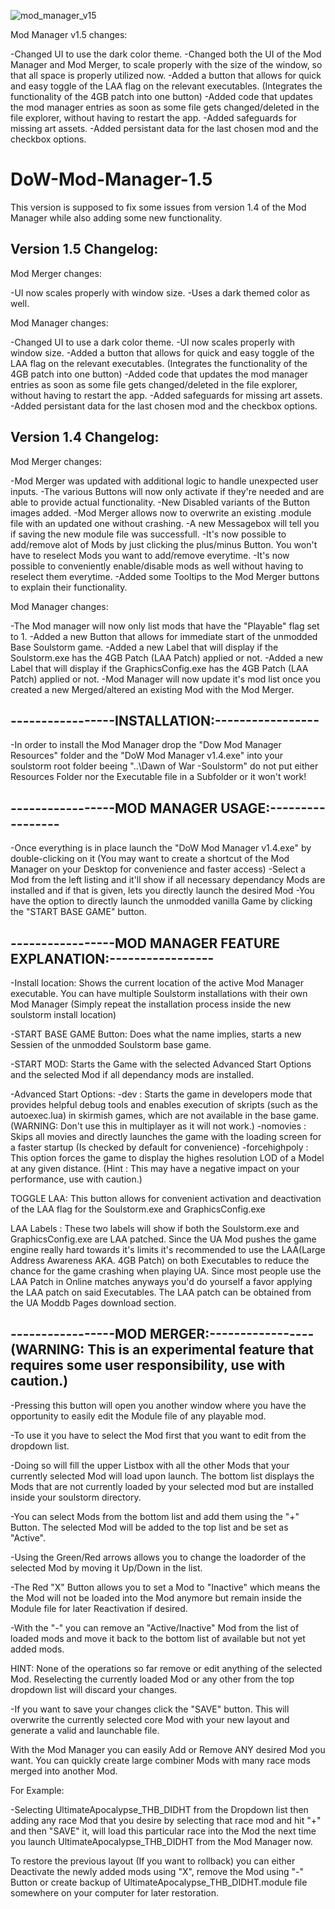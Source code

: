 ![mod_manager_v15](https://user-images.githubusercontent.com/19975052/64075492-665e8f80-ccb9-11e9-9bc9-ebe7093b5b42.png)

Mod Manager v1.5 changes:

-Changed UI to use the dark color theme.
-Changed both the UI of the Mod Manager and Mod Merger, to scale properly with the size of the window, so that all space is properly utilized now.
-Added a button that allows for quick and easy toggle of the LAA flag on the relevant executables. (Integrates the functionality of the 4GB patch into one button)
-Added code that updates the mod manager entries as soon as some file gets changed/deleted in the file explorer, without having to restart the app.
-Added safeguards for missing art assets.
-Added persistant data for the last chosen mod and the checkbox options.

# DoW-Mod-Manager-1.5

This version is supposed to fix some issues from version 1.4 of the Mod Manager while also adding some new functionality.

## Version 1.5 Changelog:

Mod Merger changes:

-UI now scales properly with window size.
-Uses a dark themed color as well.

Mod Manager changes:

-Changed UI to use a dark color theme.
-UI now scales properly with window size.
-Added a button that allows for quick and easy toggle of the LAA flag on the relevant executables. (Integrates the functionality of the 4GB patch into one button)
-Added code that updates the mod manager entries as soon as some file gets changed/deleted in the file explorer, without having to restart the app.
-Added safeguards for missing art assets.
-Added persistant data for the last chosen mod and the checkbox options.

## Version 1.4 Changelog:

Mod Merger changes:

-Mod Merger was updated with additional logic to handle unexpected user inputs.
-The various Buttons will now only activate if they're needed and are able to provide actual functionality.
-New Disabled variants of the Button images added.
-Mod Merger allows now to overwrite an existing .module file with an updated one without crashing.
-A new Messagebox will tell you if saving the new module file was successfull.
-It's now possible to add/remove alot of Mods by just clicking the plus/minus Button. You won't have to reselect Mods you want to add/remove everytime.
-It's now possible to conveniently enable/disable mods as well without having to reselect them everytime.
-Added some Tooltips to the Mod Merger buttons to explain their functionality.

Mod Manager changes:

-The Mod manager will now only list mods that have the "Playable" flag set to 1.
-Added a new Button that allows for immediate start of the unmodded Base Soulstorm game.
-Added a new Label that will display if the Soulstorm.exe has the 4GB Patch (LAA Patch) applied or not.
-Added a new Label that will display if the GraphicsConfig.exe has the 4GB Patch (LAA Patch) applied or not.
-Mod Manager will now update it's mod list once you created a new Merged/altered an existing Mod with the Mod Merger.



## -----------------INSTALLATION:-----------------

-In order to install the Mod Manager drop the "Dow Mod Manager Resources" folder and the "DoW Mod Manager v1.4.exe" into your soulstorm root folder beeing
"..\Dawn of War -Soulstorm\" do not put either Resources Folder nor the Executable file in a Subfolder or it won't work!

## -----------------MOD MANAGER USAGE:-----------------

-Once everything is in place launch the "DoW Mod Manager v1.4.exe" by double-clicking on it (You may want to create a shortcut of the Mod Manager on your Desktop
for convenience and faster access)
-Select a Mod from the left listing and it'll show if all necessary dependancy Mods are installed and if that is given, lets you directly launch the desired Mod
-You have the option to directly launch the unmodded vanilla Game by clicking the "START BASE GAME" button.

## -----------------MOD MANAGER FEATURE EXPLANATION:-----------------

-Install location: Shows the current location of the active Mod Manager executable. You can have multiple Soulstorm installations with their own Mod Manager 
(Simply repeat the installation process inside the new soulstorm install location)

-START BASE GAME Button: Does what the name implies, starts a new Sessien of the unmodded Soulstorm base game.

-START MOD: Starts the Game with the selected Advanced Start Options and the selected Mod if all dependancy mods are installed.

-Advanced Start Options:
 -dev : Starts the game in developers mode that provides helpful debug tools and enables execution of skripts (such as the autoexec.lua) in skirmish games, which are not available in the base game.
	(WARNING: Don't use this in multiplayer as it will not work.)
 -nomovies : Skips all movies and directly launches the game with the loading screen for a faster startup (Is checked by default for convenience)
 -forcehighpoly : This option forces the game to display the highes resolution LOD of a Model at any given distance. (Hint : This may have a negative impact on your performance, use with caution.)
 
TOGGLE LAA: This button allows for convenient activation and deactivation of the LAA flag for the Soulstorm.exe and GraphicsConfig.exe

LAA Labels : These two labels will show if both the Soulstorm.exe and GraphicsConfig.exe are LAA patched. Since the UA Mod pushes the game engine really hard towards it's limits
it's recommended to use the LAA(Large Address Awareness AKA. 4GB Patch) on both Executables to reduce the chance for the game crashing when playing UA. Since most people use the LAA Patch in Online
matches anyways you'd do yourself a favor applying the LAA patch on said Executables. The LAA patch can be obtained from the UA Moddb Pages download section.

## -----------------MOD MERGER:-----------------(WARNING: This is an experimental feature that requires some user responsibility, use with caution.)

-Pressing this button will open you another window where you have the opportunity to easily edit the Module file of any playable mod.

-To use it you have to select the Mod first that you want to edit from the dropdown list.

-Doing so will fill the upper Listbox with all the other Mods that your currently selected Mod will load upon launch.
The bottom list displays the Mods that are not currently loaded by your selected mod but are installed inside your soulstorm directory.

-You can select Mods from the bottom list and add them using the "+" Button. The selected Mod will be added to the top list and be set as "Active".

-Using the Green/Red arrows allows you to change the loadorder of the selected Mod by moving it Up/Down in the list.

-The Red "X" Button allows you to set a Mod to "Inactive" which means the the Mod will not be loaded into the Mod anymore but remain inside the Module file for later Reactivation if desired.

-With the "-" you can remove an "Active/Inactive" Mod from the list of loaded mods and move it back to the bottom list of available but not yet added mods.

HINT: None of the operations so far remove or edit anything of the selected Mod. Reselecting the currently loaded Mod or any other from the top dropdown list will discard your changes.

-If you want to save your changes click the "SAVE" button. This will overwrite the currently selected core Mod with your new layout and generate a valid and launchable file.


With the Mod Manager you can easily Add or Remove ANY desired Mod you want. You can quickly create large combiner Mods with many race mods merged into another Mod.


For Example:

-Selecting UltimateApocalypse_THB_DIDHT from the Dropdown list then adding any race Mod that you desire by selecting that race mod and hit "+" and then "SAVE" it, will load this particular race
into the Mod the next time you launch UltimateApocalypse_THB_DIDHT from the Mod Manager now.

To restore the previous layout (If you want to rollback) you can either Deactivate the newly added mods using "X", remove the Mod using "-" Button or create backup of UltimateApocalypse_THB_DIDHT.module file
somewhere on your computer for later restoration.
